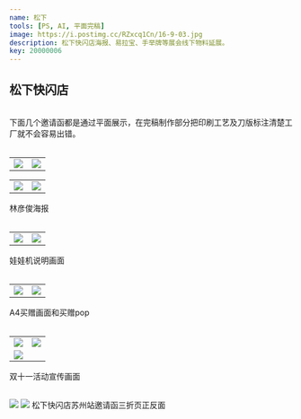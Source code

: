 ```yaml
---
name: 松下
tools: [PS, AI, 平面完稿]
image: https://i.postimg.cc/RZxcq1Cn/16-9-03.jpg
description: 松下快闪店海报、易拉宝、手举牌等展会线下物料延展。
key: 20000006
---
```


## 松下快闪店
<br />
下面几个邀请函都是通过平面展示，在完稿制作部分把印刷工艺及刀版标注清楚工厂就不会容易出错。
<br />
<br />

<table>
<tr>
<td><center><img src="https://i.postimg.cc/h47sjt86/840x570mm-1-02.jpg"></center></td>
<td><center><img src="https://i.postimg.cc/2yv7X08r/840x570mm-3-02.jpg"></center></td>
</tr>
</table>

<table>
<tr>
<td><center><img src="https://i.postimg.cc/VNQ1x6Rw/840x570mm-02.jpg"></center></td>
<td><center><img src="https://i.postimg.cc/NjtpZvHV/840x570mm-3mm-02.jpg"></center></td>
</tr>
</table>  
林彦俊海报  
<br />
<br />

<table>
<tr>
<td><center><img src="https://i.postimg.cc/134fmfwN/800-X600mm-10mm-p-02.jpg"></center></td>
<td><center><img src="https://i.postimg.cc/VNCvtp7f/210x295mm-10mm-02.jpg"></center></td>
</tr>
</table>  
娃娃机说明画面  
<br />
<br />

<table>
<tr>
<td><center><img src="https://i.postimg.cc/SKJ8vgD3/210x297mm-10mm-02.jpg"></center></td>
<td><center><img src="https://i.postimg.cc/fLScJ8dm/pop-90x160mm-p-02.jpg"></center></td>
</tr>
</table>  
A4买赠画面和买赠pop  
<br />
<br />

<table>
<tr>
<td><center><img src="https://i.postimg.cc/7PcRsRX8/A4-210x297mm-3mm-02.jpg"></center></td>
<td><center><img src="https://i.postimg.cc/9f7PfxZT/A4-210x297mm-02.jpg"></center></td>
</tr>
<tr>
<td><center><img src="https://i.postimg.cc/SsPgPX67/A4-210x297mm-3mm-02.jpg"></center></td>
<tr>
</table>  
双十一活动宣传画面  
<br />
<br />



![](https://i.postimg.cc/FH15KBbm/315x148mm-3mm-p-1-02.jpg)
![](https://i.postimg.cc/Mp4kfmtB/315x148mm-3mm-p-2-02.jpg)
松下快闪店苏州站邀请函三折页正反面
<br />
<br />